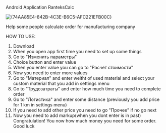 Android Application
RanteksCalc

![{74AA85E4-842B-4C3E-B6C5-AFC221EFB00C}](https://github.com/user-attachments/assets/108af181-1941-4487-871c-cbb24c9fe947)




Help some people calculate order for manufacturing company


HOW TO USE:

1) Download
2) When you open app first time you need to set up some things
3) Go to "Изменить параметры"
4) Choice button and enter value
5) When you enter value you can go to "Расчет стоимости"
6) Now you need to enter more values
7) Go to "Материал" and enter weitht of used material and select your custom material that you add in settings menu
8) Go to "Трудозатраты" and enter how much time you need to complete order
9) Go to "Логистика" and enter some distance (previously you add price for 1 km in settings menu)
10) If you need to add other price you need to go "Прочее" if no go next
11) Now you need to add markup(when you dont enter is in past)
Congratulation! You now how much money you need for some order. Good luck
    
